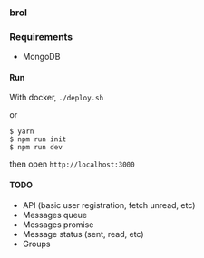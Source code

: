 ### brol

### Requirements

- MongoDB

#### Run

With docker, `./deploy.sh`

or

```
$ yarn
$ npm run init
$ npm run dev
```

then open `http://localhost:3000`

#### TODO

- API (basic user registration, fetch unread, etc)
- Messages queue
- Messages promise
- Message status (sent, read, etc)
- Groups
